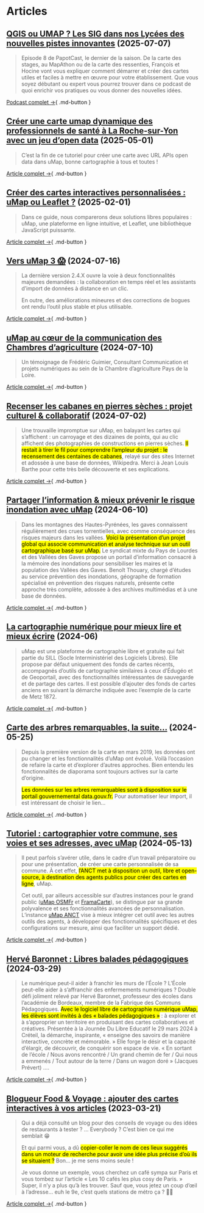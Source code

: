 # Articles

## [QGIS ou UMAP ? Les SIG dans nos Lycées des nouvelles pistes innovantes](https://papotcast.rootsbinsons.fr/@fabienpaquereau/episodes/episode-8-qgis-ou-umap-les-sig-dans-nos-lycees-des-nouvelles-pistes-innovantes) (2025-07-07)

> Episode 8 de PapotCast, le dernier de la saison. De la carte des stages, au MapAthon ou de la carte des ressenties, François et Hocine vont vous expliquer comment démarrer et créer des cartes utiles et faciles à mettre en œuvre pour votre établissement. Que vous soyez débutant ou expert vous pourrez trouver dans ce podcast de quoi enrichir vos pratiques ou vous donner des nouvelles idées.

[Podcast complet →](https://papotcast.rootsbinsons.fr/@fabienpaquereau/episodes/episode-8-qgis-ou-umap-les-sig-dans-nos-lycees-des-nouvelles-pistes-innovantes){ .md-button }

## [Créer une carte umap dynamique des professionnels de santé à La Roche-sur-Yon avec un jeu d’open data](https://capnum.io/creer-une-carte-umap-dynamique-avec-un-jeu-dopen-data/) (2025-05-01)

> C’est la fin de ce tutoriel pour créer une carte avec URL APIs open data dans uMap, bonne cartographie à tous et toutes !

[Article complet →](https://capnum.io/creer-une-carte-umap-dynamique-avec-un-jeu-dopen-data/){ .md-button }

## [Créer des cartes interactives personnalisées : uMap ou Leaflet ?](https://www.d-booker.fr/content/242-creer-des-cartes-interactives-personnalisees-umap-ou-leaflet) (2025-02-01)

> Dans ce guide, nous comparerons deux solutions libres populaires : uMap, une plateforme en ligne intuitive, et Leaflet, une bibliothèque JavaScript puissante.

[Article complet →](https://www.d-booker.fr/content/242-creer-des-cartes-interactives-personnalisees-umap-ou-leaflet){ .md-button }

## [Vers uMap 3 😱](https://www.openstreetmap.org/user/David%20Larlet/diary/404654#vers-umap-3-) (2024-07-16)

> La dernière version 2.4.X ouvre la voie à deux fonctionnalités majeures demandées : la collaboration en temps réel et les assistants d’import de données à distance en un clic.
>
> En outre, des améliorations mineures et des corrections de bogues ont rendu l’outil plus stable et plus utilisable.

[Article complet →](https://www.openstreetmap.org/user/David%20Larlet/diary/404654#vers-umap-3-){ .md-button }

## [uMap au cœur de la communication des Chambres d’agriculture](https://umap.dev.incubateur.anct.gouv.fr/blog/umap-au-cur-de-la-communication-des-chambres-dagriculture/) (2024-07-10)

> Un témoignage de Frédéric Guimier, Consultant Communication et projets numériques au sein de la Chambre d’agriculture Pays de la Loire.

[Article complet →](https://umap.incubateur.anct.gouv.fr/blog/umap-au-cur-de-la-communication-des-chambres-dagriculture/){ .md-button }

## [Recenser les cabanes en pierres sèches : projet culturel & collaboratif](https://insidemap.eu/recenser-les-cabanes-en-pierres-seches-projet-culturel-collaboratif/) (2024-07-02)

> Une trouvaille impromptue sur uMap, en balayant les cartes qui s’affichent : un carroyage et des dizaines de points, qui au clic affichent des photographies de constructions en pierres sèches. <mark>Il restait à tirer le fil pour comprendre l’ampleur du projet : le recensement des centaines de cabanes</mark>, relayé sur des sites Internet et adossée à une base de données, Wikipedra. Merci à Jean Louis Barthe pour cette très belle découverte et ses explications.

[Article complet →](https://insidemap.eu/recenser-les-cabanes-en-pierres-seches-projet-culturel-collaboratif/){ .md-button }

## [Partager l’information & mieux prévenir le risque inondation avec uMap](https://umap.incubateur.anct.gouv.fr/blog/partager-linformation-mieux-prevenir-le-risque-inondation-avec-umap/) (2024-06-10)

> Dans les montagnes des Hautes-Pyrénées, les gaves connaissent régulièrement des crues torrentielles, avec comme conséquence des risques majeurs dans les vallées. <mark>Voici la présentation d’un projet global qui associe communication et analyse technique sur un outil cartographique basé sur uMap.</mark> Le syndicat mixte du Pays de Lourdes et des Vallées des Gaves propose un portail d’information consacré à la mémoire des inondations pour sensibiliser les maires et la population des Vallées des Gaves. Benoît Thouary, chargé d’études au service prévention des inondations, géographe de formation spécialisé en prévention des risques naturels, présente cette approche très complète, adossée à des archives multimédias et à une base de données.

[Article complet →](https://umap.incubateur.anct.gouv.fr/blog/partager-linformation-mieux-prevenir-le-risque-inondation-avec-umap/){ .md-button }

## [La cartographie numérique pour mieux lire et mieux écrire](https://eduscol.education.fr/4032/la-cartographie-numerique-pour-mieux-lire-et-mieux-ecrire) (2024-06)

> uMap est une plateforme de cartographie libre et gratuite qui fait partie du SILL (Socle Interministériel des Logiciels Libres). Elle propose par défaut uniquement des fonds de cartes récents, accompagnés d’outils de cartographie similaires à ceux d’Édugéo et de Geoportail, avec des fonctionnalités intéressantes de sauvegarde et de partage des cartes. Il est possible d’ajouter des fonds de cartes anciens en suivant la démarche indiquée avec l’exemple de la carte de Metz 1872.

[Article complet →](https://eduscol.education.fr/4032/la-cartographie-numerique-pour-mieux-lire-et-mieux-ecrire){ .md-button }

## [Carte des arbres remarquables, la suite…](https://insidemap.eu/carte-des-arbres-remarquables-la-suite/) (2024-05-25)

> Depuis la première version de la carte en mars 2019, les données ont pu changer et les fonctionnalités d’uMap ont évolué. Voilà l’occasion de refaire la carte et d’explorer d’autres approches. Bien entendu les fonctionnalités de diaporama sont toujours actives sur la carte d’origine.
>
> <mark>Les données sur les arbres remarquables sont à disposition sur le portail gouvernemental data.gouv.fr.</mark> Pour automatiser leur import, il est intéressant de choisir le lien…

[Article complet →](https://insidemap.eu/carte-des-arbres-remarquables-la-suite/){ .md-button }

## [Tutoriel : cartographier votre commune, ses voies et ses adresses, avec uMap](https://adresse.data.gouv.fr/blog/utilisez-umap-pour-visualiser-vos-adresses) (2024-05-13)

> Il peut parfois s’avérer utile, dans le cadre d’un travail préparatoire ou pour une présentation, de créer une carte personnalisée de sa commune. À cet effet, <mark>l’ANCT met à disposition un outil, libre et open-source, à destination des agents publics pour créer des cartes en ligne</mark>, uMap.
>
> Cet outil, par ailleurs accessible sur d’autres instances pour le grand public ([uMap OSMFr](https://umap.openstreetmap.fr/) et [FramaCarte](https://framacarte.org/)), se distingue par sa grande polyvalence et ses fonctionnalités avancées de personnalisation. L’instance [uMap ANCT](https://umap.incubateur.anct.gouv.fr/) vise à mieux intégrer cet outil avec les autres outils des agents, à développer des fonctionnalités spécifiques et des configurations sur mesure, ainsi que faciliter un support dédié.

[Article complet →](https://adresse.data.gouv.fr/blog/utilisez-umap-pour-visualiser-vos-adresses){ .md-button }

## [Hervé Baronnet : Libres balades pédagogiques](https://www.cafepedagogique.net/2024/03/29/herve-baronnet-libres-balades-pedagogiques/) (2024-03-29)

> Le numérique peut-il aider à franchir les murs de l’École ? L’École peut-elle aider à s’affranchir des enfermements numériques ? Double défi joliment relevé par Hervé Baronnet, professeur des écoles dans l’académie de Bordeaux, membre de la Fabrique des Communs Pédagogiques. <mark>Avec le logiciel libre de cartographie numérique uMap, les élèves sont invités à des « balades pédagogiques »</mark> : à explorer et à s’approprier un territoire en produisant des cartes collaboratives et créatives. Présentée à la Journée Du Libre Educatif le 29 mars 2024 à Créteil, la démarche, inspirante, « enseigne des savoirs de manière interactive, concrète et mémorable. » Elle forge le désir et la capacité d’élargir, de découvrir, de conquérir son espace de vie. « En sortant de l’école / Nous avons rencontré / Un grand chemin de fer / Qui nous a emmenés / Tout autour de la terre / Dans un wagon doré » (Jacques Prévert) ….

[Article complet →](https://www.cafepedagogique.net/2024/03/29/herve-baronnet-libres-balades-pedagogiques/){ .md-button }

## [Blogueur Food & Voyage : ajouter des cartes interactives à vos articles](https://blog.jawg.io/ajouter-des-cartes-interactives-a-vos-articles-de-blog/) (2023-03-21)

> Qui a déjà consulté un blog pour des conseils de voyage ou des idées de restaurants à tester ? … Everybody ? C’est bien ce qui me semblait 😁
>
> Et qui parmi vous, a dû <mark>copier-coller le nom de ces lieux suggérés dans un moteur de recherche pour avoir une idée plus précise d’où ils se situaient ?</mark> Bon… je me sens moins seule !
>
> Je vous donne un exemple, vous cherchez un café sympa sur Paris et vous tombez sur l’article « Les 10 cafés les plus cosy de Paris. » Super, il n’y a plus qu’à les trouver. Sauf que, vous jetez un coup d’œil à l’adresse… euh le 9e, c’est quels stations de métro ça ? 🤔😅

[Article complet →](https://blog.jawg.io/ajouter-des-cartes-interactives-a-vos-articles-de-blog/){ .md-button }

